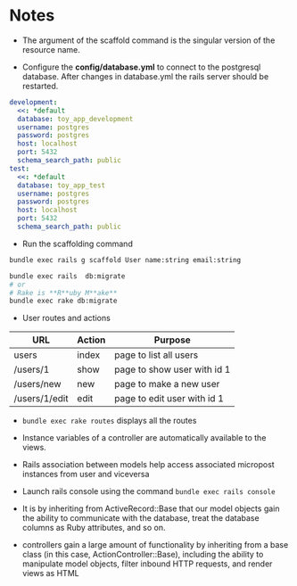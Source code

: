 # Notes

* The argument of the scaffold command is the singular version of the resource name.

* Configure the **config/database.yml** to connect to the postgresql database. After changes in database.yml the rails server should be restarted.

```YAML
development:
  <<: *default
  database: toy_app_development
  username: postgres
  password: postgres
  host: localhost
  port: 5432
  schema_search_path: public
test:
  <<: *default
  database: toy_app_test
  username: postgres
  password: postgres
  host: localhost
  port: 5432
  schema_search_path: public
```

* Run the scaffolding command

```bash
bundle exec rails g scaffold User name:string email:string

bundle exec rails  db:migrate
# or
# Rake is **R**uby M**ake**
bundle exec rake db:migrate
```

* User routes and actions

| URL           | Action | Purpose                     |
| ------------- | ------ | --------------------------- |
| users         | index  | page to list all users      |
| /users/1      | show   | page to show user with id 1 |
| /users/new    | new    | page to make a new user     |
| /users/1/edit | edit   | page to edit user with id 1 |

* `bundle exec rake routes` displays all the routes

* Instance variables of a controller are automatically available to the views.

* Rails association between models help access associated micropost instances from user and viceversa

* Launch rails console using the command `bundle exec rails console`

* It is by inheriting from ActiveRecord::Base that our model objects gain the ability to communicate with the database, treat the database columns as Ruby attributes, and so on.

* controllers gain a large amount of functionality by inheriting from a base class (in this case, ActionController::Base), including the ability to manipulate model objects, filter inbound HTTP requests, and render views as HTML
